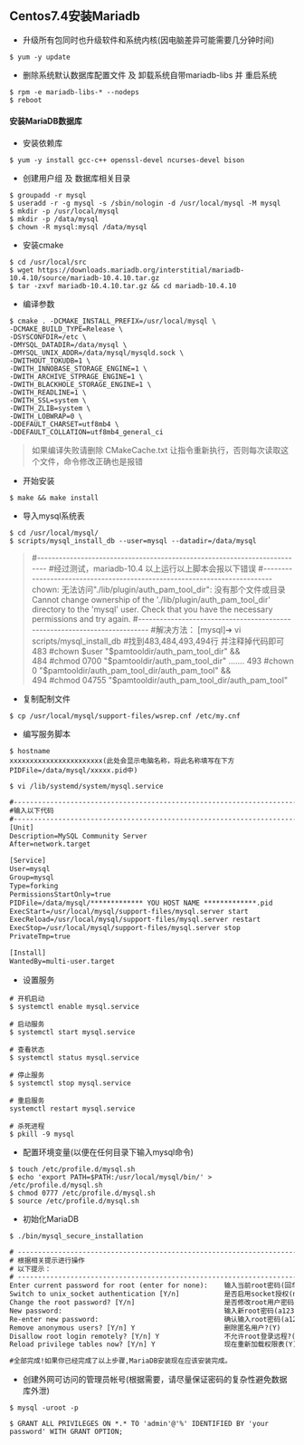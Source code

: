 ## Centos7.4安装Mariadb

- 升级所有包同时也升级软件和系统内核(因电脑差异可能需要几分钟时间)

```shell
$ yum -y update
```

- 删除系统默认数据库配置文件 及 卸载系统自带mariadb-libs 并 重启系统

```shell
$ rpm -e mariadb-libs-* --nodeps
$ reboot
```

#### 安装MariaDB数据库

- 安装依赖库

```shell
$ yum -y install gcc-c++ openssl-devel ncurses-devel bison
```

- 创建用户组 及 数据库相关目录

```shell
$ groupadd -r mysql
$ useradd -r -g mysql -s /sbin/nologin -d /usr/local/mysql -M mysql
$ mkdir -p /usr/local/mysql
$ mkdir -p /data/mysql
$ chown -R mysql:mysql /data/mysql
```

- 安装cmake

```shell
$ cd /usr/local/src
$ wget https://downloads.mariadb.org/interstitial/mariadb-10.4.10/source/mariadb-10.4.10.tar.gz
$ tar -zxvf mariadb-10.4.10.tar.gz && cd mariadb-10.4.10
```

- 编译参数

```shell
$ cmake . -DCMAKE_INSTALL_PREFIX=/usr/local/mysql \
-DCMAKE_BUILD_TYPE=Release \
-DSYSCONFDIR=/etc \
-DMYSQL_DATADIR=/data/mysql \
-DMYSQL_UNIX_ADDR=/data/mysql/mysqld.sock \
-DWITHOUT_TOKUDB=1 \
-DWITH_INNOBASE_STORAGE_ENGINE=1 \
-DWITH_ARCHIVE_STPRAGE_ENGINE=1 \
-DWITH_BLACKHOLE_STORAGE_ENGINE=1 \
-DWITH_READLINE=1 \
-DWITH_SSL=system \
-DWITH_ZLIB=system \
-DWITH_LOBWRAP=0 \
-DDEFAULT_CHARSET=utf8mb4 \
-DDEFAULT_COLLATION=utf8mb4_general_ci
```

> 如果编译失败请删除 CMakeCache.txt 让指令重新执行，否则每次读取这个文件，命令修改正确也是报错

- 开始安装
```shell
$ make && make install
```

- 导入mysql系统表

```shell
$ cd /usr/local/mysql/
$ scripts/mysql_install_db --user=mysql --datadir=/data/mysql
```

> #--------------------------------------------------------------------------
> #经过测试，mariadb-10.4 以上运行以上脚本会报以下错误
> #--------------------------------------------------------------------------
> chown: 无法访问"./lib/plugin/auth_pam_tool_dir": 没有那个文件或目录
> Cannot change ownership of the './lib/plugin/auth_pam_tool_dir' directory
>  to the 'mysql' user. Check that you have the necessary permissions and try again.
> #--------------------------------------------------------------------------
> #解决方法：
> [mysql]➔ vi scripts/mysql_install_db
> #找到483,484,493,494行 并注释掉代码即可
> 483   #chown $user "$pamtooldir/auth_pam_tool_dir" && \
> 484   #chmod 0700 "$pamtooldir/auth_pam_tool_dir"
> .......
> 493     #chown 0 "$pamtooldir/auth_pam_tool_dir/auth_pam_tool" && \
> 494     #chmod 04755 "$pamtooldir/auth_pam_tool_dir/auth_pam_tool"

- 复制配制文件

```shell
$ cp /usr/local/mysql/support-files/wsrep.cnf /etc/my.cnf
```

- 编写服务脚本

```shell
$ hostname
xxxxxxxxxxxxxxxxxxxxxxx(此处会显示电脑名称，将此名称填写在下方PIDFile=/data/mysql/xxxxx.pid中)

$ vi /lib/systemd/system/mysql.service
```

```tex
#--------------------------------------------------------------------------
#输入以下代码
#--------------------------------------------------------------------------
[Unit]
Description=MySQL Community Server
After=network.target

[Service]
User=mysql
Group=mysql
Type=forking
PermissionsStartOnly=true
PIDFile=/data/mysql/************* YOU HOST NAME *************.pid
ExecStart=/usr/local/mysql/support-files/mysql.server start
ExecReload=/usr/local/mysql/support-files/mysql.server restart
ExecStop=/usr/local/mysql/support-files/mysql.server stop
PrivateTmp=true

[Install]
WantedBy=multi-user.target
```

- 设置服务

```shell
# 开机启动
$ systemctl enable mysql.service

# 启动服务
$ systemctl start mysql.service

# 查看状态
$ systemctl status mysql.service

# 停止服务
$ systemctl stop mysql.service

# 重启服务
systemctl restart mysql.service

# 杀死进程
$ pkill -9 mysql
```

- 配置环境变量(以便在任何目录下输入mysql命令)

```shell
$ touch /etc/profile.d/mysql.sh
$ echo 'export PATH=$PATH:/usr/local/mysql/bin/' > /etc/profile.d/mysql.sh
$ chmod 0777 /etc/profile.d/mysql.sh
$ source /etc/profile.d/mysql.sh
```


- 初始化MariaDB

```shell
$ ./bin/mysql_secure_installation
```

```tex
# --------------------------------------------------------------------------
# 根据相关提示进行操作
# 以下提示：
# --------------------------------------------------------------------------
Enter current password for root (enter for none):    输入当前root密码(回车)
Switch to unix_socket authentication [Y/n]           是否启用socket授权(n)
Change the root password? [Y/n]                      是否修改root用户密码?(Y)
New password:                                        输入新root密码(a123456)
Re-enter new password:                               确认输入root密码(a123456)
Remove anonymous users? [Y/n] Y                      删除匿名用户?(Y)
Disallow root login remotely? [Y/n] Y                不允许root登录远程?(Y)
Reload privilege tables now? [Y/n] Y                 现在重新加载权限表(Y)

#全部完成!如果你已经完成了以上步骤,MariaDB安装现在应该安装完成。
```

- 创建外网可访问的管理员帐号(根据需要，请尽量保证密码的复杂性避免数据库外泄)

```shell
$ mysql -uroot -p

$ GRANT ALL PRIVILEGES ON *.* TO 'admin'@'%' IDENTIFIED BY 'your password' WITH GRANT OPTION;
```
















